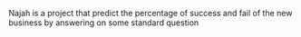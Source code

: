 Najah is a project that predict the percentage of success and fail of the new business by answering on some standard question
